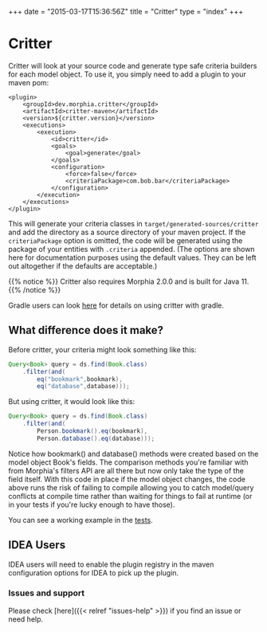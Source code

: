 +++
date = "2015-03-17T15:36:56Z"
title = "Critter"
type = "index"
+++

Critter
=======

Critter will look at your source code and generate type safe criteria builders for
each model object.  To use it, you simply need to add a plugin to your maven pom:

    <plugin>
        <groupId>dev.morphia.critter</groupId>
        <artifactId>critter-maven</artifactId>
        <version>${critter.version}</version>
        <executions>
            <execution>
                <id>critter</id>
                <goals>
                    <goal>generate</goal>
                </goals>
                <configuration>
                    <force>false</force>
                    <criteriaPackage>com.bob.bar</criteriaPackage>
                </configuration>
            </execution>
        </executions>
    </plugin>

This will generate your criteria classes in `target/generated-sources/critter` and add the directory as a source
directory of your maven project.  If the `criteriaPackage` option is omitted, the code will be generated using the 
package of your entities with `.criteria` appended. (The options are shown here for documentation purposes using the 
default values.  They can be left out altogether if the defaults are acceptable.)


{{% notice %}}
    Critter also requires Morphia 2.0.0 and is built for Java 11.
{{% /notice %}}

Gradle users can look [here](gradle/README.md) for details on using critter with gradle.

What difference does it make?
-----------------------------
Before critter, your criteria might look something like this:

```java
Query<Book> query = ds.find(Book.class)
    .filter(and(
        eq("bookmark",bookmark),
        eq("database",database)));
```

But using critter, it would look like this:

```java
Query<Book> query = ds.find(Book.class)
    .filter(and(
        Person.bookmark().eq(bookmark),
        Person.database().eq(database)));
```

Notice how bookmark() and database() methods were created based on the model object Book's fields.  The comparison
methods you're familiar with from Morphia's filters API are all there but now only take the type of the field itself.
With this code in place if the model object changes, the code above runs the risk of failing to compile allowing you to
catch model/query conflicts at compile time rather than waiting for things to fail at runtime (or in your tests if you're
lucky enough to have those).

You can see a working example in the [tests](https://github.com/MorphiaOrg/critter/tree/master/tests).

IDEA Users
----------

IDEA users will need to enable the plugin registry in the maven configuration options for IDEA to pick up the plugin.

### Issues and support

Please check [here]({{< relref "issues-help" >}}) if you find an issue or need help.